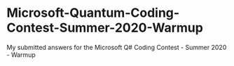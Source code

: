 # Microsoft-Quantum-Coding-Contest-Summer-2020-Warmup
My submitted answers for the Microsoft Q# Coding Contest - Summer 2020 - Warmup
